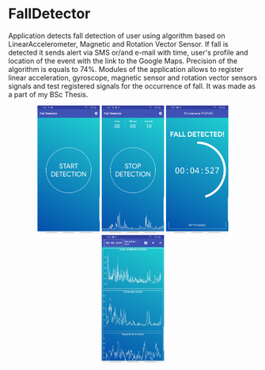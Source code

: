 # FallDetector

Application detects fall detection of user using algorithm based on LinearAccelerometer, Magnetic and Rotation Vector Sensor. If fall is detected it sends alert via SMS or/and e-mail with time, user's profile and location of the event with the link to the Google Maps.
Precision of the algorithm is equals to 74%. Modules of the application allows to register linear acceleration, gyroscope, magnetic sensor and rotation vector sensors signals and test registered signals for the occurrence of fall. It was made as a part of my BSc Thesis.
<p align="center">
<img src="https://github.com/divid3d/FallDetector/blob/master/img/fd_1.jpg?raw=true" width="25%" height="25%">
<img src="https://github.com/divid3d/FallDetector/blob/master/img/fd_2.jpg?raw=true" width="25%" height="25%">
<img src="https://github.com/divid3d/FallDetector/blob/master/img/fd_3.jpg?raw=true" width="25%" height="25%">
<img src="https://github.com/divid3d/FallDetector/blob/master/img/fd_4.jpg?raw=true" width="25%" height="25%">
</p>
